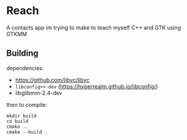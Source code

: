 # Reach

A contacts app im trying to make to teach myself C++ and GTK using GTKMM

## Building

dependencies:
- https://github.com/libvc/libvc
- `libconfig++-dev` (https://hyperrealm.github.io/libconfig/)
- libglibmm-2.4-dev


then to compile:
```
mkdir build
cd build
cmake ..
cmake --build .
```